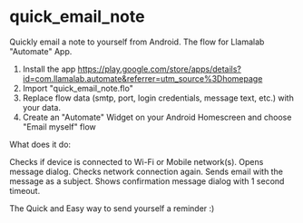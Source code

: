 # quick_email_note
Quickly email a note to yourself from Android. The flow for Llamalab "Automate" App.

1. Install the app https://play.google.com/store/apps/details?id=com.llamalab.automate&referrer=utm_source%3Dhomepage
2. Import "quick_email_note.flo"
3. Replace flow data (smtp, port, login credentials, message text, etc.) with your data.
4. Create an "Automate" Widget on your Android Homescreen and choose "Email myself" flow

What does it do:

Checks if device is connected to Wi-Fi or Mobile network(s).
Opens message dialog.
Checks network connection again.
Sends email with the message as a subject.
Shows confirmation message dialog with 1 second timeout.

The Quick and Easy way to send yourself a reminder :)